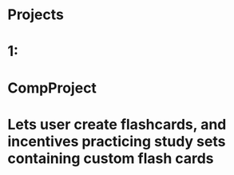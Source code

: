 # Projects

# 1: 
# CompProject
# Lets user create flashcards, and incentives practicing study sets containing custom flash cards
